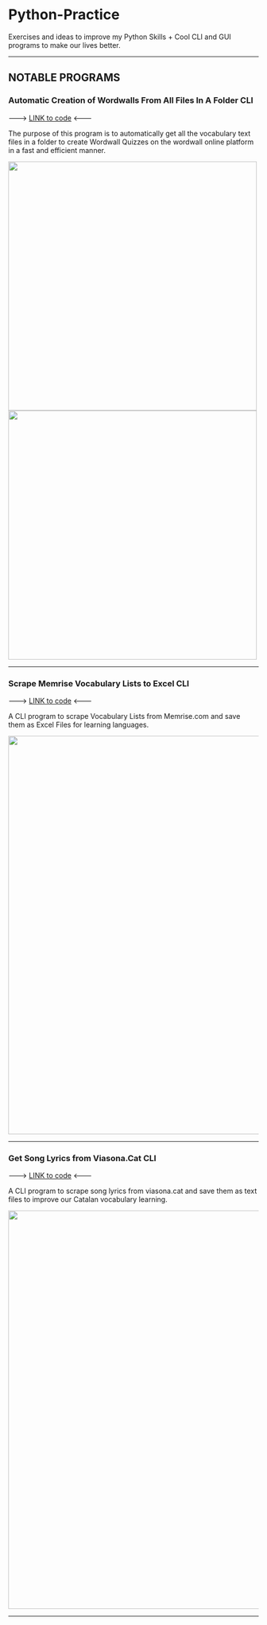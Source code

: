 # Python-Practice
Exercises and ideas to improve my Python Skills + Cool CLI and GUI programs to make our lives better.

---

## NOTABLE PROGRAMS

### Automatic Creation of Wordwalls From All Files In A Folder CLI 
---> [LINK to code](https://github.com/GeroZayas/Python-Practice/blob/main/Create_Wordwalls_From_All_Files_In_Folder.py) <---

The purpose of this program is to automatically get all the vocabulary text files in a folder to create Wordwall Quizzes on the wordwall online platform in a fast and efficient manner.

<img src="https://user-images.githubusercontent.com/77191089/221022358-086dee8e-4415-40d9-869f-9d77556dacdd.png" width="500" />
<img src="https://user-images.githubusercontent.com/77191089/221022498-4dca85b8-14fe-4282-a987-d3d1387af8e4.png" width="500" />

---

### Scrape Memrise Vocabulary Lists to Excel CLI
---> [LINK to code](https://github.com/GeroZayas/Python-Practice/blob/main/Extract_Vocab_From_Memrise_Courses_to_Excel.py) <---

A CLI program to scrape Vocabulary Lists from Memrise.com and save them as Excel Files for learning languages.

<img src="https://user-images.githubusercontent.com/77191089/221027161-06db0ee4-bd32-460e-b4ad-01c07f7e58ad.gif" width="800" />


---
### Get Song Lyrics from Viasona.Cat CLI
---> [LINK to code](https://github.com/GeroZayas/Python-Practice/blob/main/Get_Song_Lyrics_From_Viasonat_Cat_Web_Scraping.py) <---

A CLI program to scrape song lyrics from viasona.cat and save them as text files to improve our Catalan vocabulary learning. 

<img src="https://user-images.githubusercontent.com/77191089/221029340-93e00d13-306d-4a4e-823d-ff0378ebf15c.gif" width="800" />

---
